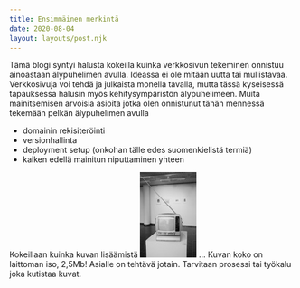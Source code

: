 ```yaml
---
title: Ensimmäinen merkintä
date: 2020-08-04
layout: layouts/post.njk
---
```


Tämä blogi syntyi halusta kokeilla kuinka verkkosivun tekeminen onnistuu ainoastaan älypuhelimen avulla. Ideassa ei ole mitään uutta tai mullistavaa. Verkkosivuja voi tehdä ja julkaista monella tavalla, mutta tässä kyseisessä tapauksessa halusin myös kehitysympäristön älypuhelimeen. Muita mainitsemisen arvoisia asioita jotka olen onnistunut tähän mennessä tekemään pelkän älypuhelimen avulla

- domainin rekisiteröinti 
- versionhallinta
- deployment setup (onkohan tälle edes suomenkielistä termiä)
- kaiken edellä mainitun niputtaminen yhteen

Kokeillaan kuinka kuvan lisäämistä
![](/img/Telkku.jpeg)
...
Kuvan koko on laittoman iso, 2,5Mb! Asialle on tehtävä jotain. Tarvitaan prosessi tai työkalu joka kutistaa kuvat.